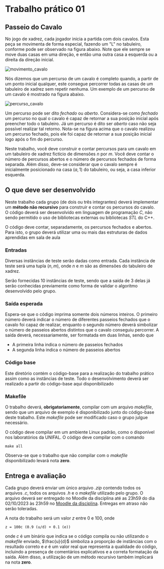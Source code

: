 # Trabalho prático 01
## Passeio do Cavalo

No jogo de xadrez, cada jogador inicia a partida com dois cavalos. Esta peça se movimenta de forma especial, fazendo um "L" no tabuleiro, conforme pode ser observado na figura abaixo. Note que ele sempre se move duas casas em uma direção, e então uma outra casa a esquerda ou a direita da direção inicial.

![movimento_cavalo](https://github.com/iagoac/dce792/assets/8388583/67070d36-f709-4d60-9993-85e1c25a1603)

Nós dizemos que um percurso de um cavalo é completo quando, a partir de um ponto inicial qualquer, este consegue percorrer todas as casas de um tabuleiro de xadrez sem repetir nenhuma. Um exemplo de um percurso de um cavalo é mostrado na figura abaixo. 

![percurso_cavalo](https://github.com/iagoac/dce792/assets/8388583/5e598c26-099a-4650-bb2b-40f3ed0a9fb9)

Um percurso pode ser dito *fechado* ou *aberto*. Considera-se como *fechado* um percurso no qual o cavalo é capaz de retornar a sua posição inicial após preencher todo o tabuleiro. Já um percurso é dito ser *aberto* caso não seja possível realizar tal retorno. Nota-se na figura acima que o cavalo realizou um percurso fechado, pois ele foi capaz de retornar a sua posição inicial logo após o fim do percurso.

Neste trabalho, você deve construir e contar percursos para um cavalo em um tabuleiro de xadrez fictício de dimensões $n$ por $m$. Você deve contar o número de percursos abertos e o número de percursos fechados de forma separada. Além disso, deve-se considerar que o cavalo sempre é inicialmente posicionado na casa $(a, 1)$ do tabuleiro, ou seja, a casa inferior esquerda.

## O que deve ser desenvolvido
Neste trabalho cada grupo (de dois ou três integrantes) deverá implementar um **método não recursivo** para construir e contar os percursos do cavalo. O código deverá ser desenvolvido em linguagem de programação *C*, não sendo permitido o uso de bibliotecas externas ou bibliotecas *STL* do C++.

O código deve contar, separadamente, os percursos fechados e abertos. Para isto, o grupo deverá utilizar uma ou mais das estruturas de dados aprendidas em sala de aula

### Entradas
Diversas instâncias de teste serão dadas como entrada. Cada instância de teste será uma tupla $(n, m)$, onde $n$ e $m$ são as dimensões do tabuleiro de xadrez.

Serão fornecidas 10 instâncias de teste, sendo que a saída de 3 delas já serão conhecidas previamente como forma de validar o algoritmo desenvolvido pelo grupo.

### Saída esperada
Espera-se que o código imprima somente dois números inteiros. O primeiro número deverá indicar o número de diferentes passeios fechados que o cavalo foi capaz de realizar, enquanto o segundo número deverá simbolizar o número de passeios abertos distintos que o cavalo conseguiu percorrer.
A saída deverá, necessariamente, ser formatada em duas linhas, sendo que
 - A primeira linha indica o número de passeios fechados
 - A segunda linha indica o número de passeios abertos

### Código base
Este diretório contém o código-base para a realização do trabalho prático assim como as instâncias de teste. Todo o desenvolvimento deverá ser realizado a partir do código-base aqui disponibilizado

### Makefile
O trabalho deverá, **obrigatoriamente**, compilar com um arquivo *makefile*, sendo que um arquivo de exemplo é disponibilizado junto do código-base deste trabalho. Este *makefile* pode ser modificado caso o grupo julgue necessário. 

O código deve compilar em um ambiente Linux padrão, como o disponível nos laboratórios da UNIFAL. O código deve compilar com o comando

    make all

Observa-se que o trabalho que não compilar com o *makefile* disponibilizado levará nota **zero**. 

## Entrega e avaliação

Cada grupo deverá enviar um único arquivo *.zip* contendo todos os arquivos *.c*, todos os arquivos *.h* e o *makefile* utilizado pelo grupo. O arquivo deverá ser entregado no Moodle da disciplina até as 23h59 do dia 02/10/2023 às 23h59 no [Moodle da disciplina](https://ead.unifal-mg.edu.br/moodle2/mod/assign/view.php?id=369477&forceview=1). Entregas em atraso não serão toleradas.

A nota do trabalho será um valor $z$ entre $0$ e $100$, onde

    z = 100c (0.9 (u/d) + 0.1 (e))

onde $c$ é um binário que indica se o código compila ou não utilizando o *makefile* enviado, $\frac{u}{d}$ simboliza a proporção de instâncias com o resultado correto e $e$ é um valor real que representa a qualidade do código, incluindo a presença de comentários explicativos e a correta formatação da saída. Além disso, a utilização de um método recursivo também implicará na nota **zero**.

